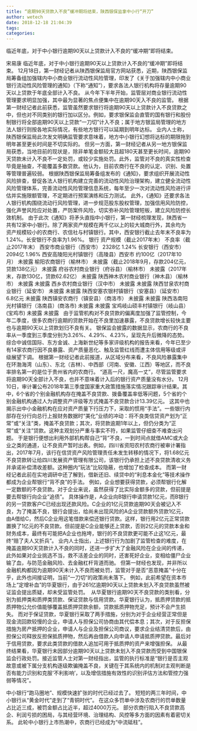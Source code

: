 ```yaml
---
title: “逾期90天贷款入不良”缓冲期将结束，陕西银保监拿中小行“开刀”
author: wetech
date: 2018-12-18 21:04:39
tags: 
categories: 
---
```

临近年底，对于中小银行逾期90天以上贷款计入不良的“缓冲期”即将结束。
<!-- more -->
宋易康
临近年底，对于中小银行逾期90天以上贷款计入不良的“缓冲期”即将结束。
12月18日，第一财经记者从陕西银保监局官方网站获悉，近期，陕西银保监局筹备组加强辖内中小商业银行流动性风险管理，印发了《关于加强辖内中小商业银行流动性风险管理的通知》（下称“通知”），要求各法人银行机构将存量逾期90天以上贷款于年底全部计入不良。
从今年下半年开始，监管层对商业银行流动性管理要求明显加强，其中最为显著的焦点便集中在逾期90天入不良的监管。
根据第一财经记者此前获悉，监管虽然要求银行将逾期90天以上贷款计入不良贷款之中，但也对不同类别的银行加以区分。例如，要求银保监会直管的国有银行和股份制银行将全部逾期90天以上贷款“一刀切”计入不良；属于地方银监局管理的地方法人银行则按各地实际情况，有些地方银行可以延期到明年达标。
业内人士称，陕西银保监局此次发文明确监管要求意味着，地方中小银行幻想将达标的期限拖到明年甚至更长时间是不切实际的。
但另一方面，第一财经记者从另一地方银保监局获悉，当地目前的现状是，除非单笔金额较大且超180天甚至更长时间，逾期90天贷款未计入不良不一定处罚，或较少实施处罚。此外，监管对不良的真实性检查毕竟是抽查，不能覆盖多数贷款。他认为，目前农商行在不良的认定、识别、处置等管理普遍较弱。
根据陕西银保监局筹备组发布的《通知》，要求组织开展流动性风险排查，督促各法人银行机构建立完善的流动性风险治理架构，建立健全流动性风险管理体系，完善流动性风险管理信息系统，每年至少一次对流动性风险进行评估并实施限额管理，不定期进行预案演练和压力测试。
此外，《通知》还要求各法人银行机构围绕流动行风险管理，进一步规范股东股权管理，加强信用风险防控，强化声誉风险应对处置，严防案件风险，切实弥补风险管理短板，建立风险防控长效机制。
由于此次《通知》将矛头直指中小银行，第一财经梳理发现，陕西省一共有12家中小银行。除了两家资产规模在两千亿以上的较大城商行外，其余均为资产规模较小的农商行、农信社与村镇银行。其中，西安银行截止去年末不良率为1.24%。长安银行不良率为1.96%。
银行
资产规模（截止2017年末）
不良率（截止2017年末）
西安市商业银行（西安市）
2328亿
1.24%
长安银行（西安市）
2094亿
1.96%
西安高陵阳光村镇银行（高陵县）西安市
约100亿（2017年10月）
未披露
榆阳农商银行（榆林市）
未披露（截止2018年9月，存款204亿元，贷款138亿元）
未披露
府谷农村商业银行（府谷县）（榆林市）
未披露（2017年末，存款130亿，贷款62.62亿）
未披露
陕西神木农村商业银行（神木县）（榆林市）
未披露
未披露
西乡农村商业银行（汉中市）
未披露
未披露
陕西甘泉农村商业银行（延安市）
未披露
未披露
陕西安塞农银村镇银行（安塞县）（延安市）
6.8亿元
未披露
陕西镇安农商行（镇安县）（商洛市）
未披露
未披露
陕西洛南阳光村镇银行（洛南县）(商洛市)
未披露
未披露
宝鸡岐山硕丰村镇银行（岐山县）(宝鸡市)
未披露
未披露
 
由于监管机构对不良贷款的偏离度加强了监管控制，今年二季度，很多农商行逾期的贷款开始在不良里加速暴露，不良贷款增长较快主要也与逾期90天以上贷款划归不良有关。
银保监会披露的数据显示，农商行的不良率从一季度到三季度分别为3.26%、4.29%、4.23%，呈现先升后微降的态势。综合中诚信国际、东方金诚、上海新世纪等多家评级机构的报告来看，今年已至少有14家农商行因不良暴露、资产质量恶化、触及监管红线而遭主体信用等级或评级展望下调。
根据第一财经记者此前报道，从区域分布来看，不良风险暴露集中在环渤海湾（山东）、东北（吉林）、中西部（河南、安徽、江西）等地区，而不良率排名第一的是位于贵州省内的农商行。
“道高一尺，魔高一丈”，尽管监管要求将逾期90天全部计入不良，也并不意味着计入后的银行资产质量没有水分。
12月10日，审计署公布2018年第三季度国家重大政策措施落实情况跟踪审计结果。其中，6个省的个别金融机构存在掩盖不良贷款、拨备覆盖率低等问题，5个省的个别金融机构通过人为调整资产评级等方式掩盖不良贷款合计13.39亿元。
这其中也揭示出中小金融机构在应对资产质量下行压力下，采取的惯用“手法”。一些银行内部存在分行向总行上报财务数据时“美化”业绩的冲动：将不良类信贷资产划为“正常”或“关注”类，掩盖不良贷款；其次，将贷款逾期1年以上，但仍分类为“正常”或“关注”贷款。这种主观划分严重与事实不符，如果监管仔细查不难查出问题。
于是银行便想出利用外部机构帮自己“背”不良，一到时间点就借AMC或大企业之类的通道，让不良资产暂时出表。例如，四川省资阳农村农商行被审计署指出，2017年7月，该行在信贷资产风险管理责任未发生转移的情况下，将1.68亿元不良贷款转让给四川发展资产管理有限公司，该银行仍承担上述不良贷款清收义务并承诺补偿清收差额。这种圈内“玩法”比较隐蔽，也增加了检查成本。
而第一财经记者此前在实地调研中还了解到，借新还旧、续贷中的“利息本金化”等技术操作都成为企业帮银行“背不良”的手法。
例如，企业想要获得贷款，必须帮银行化解一定数额的不良贷款。对于企业来说，虽然获得了比实际金额多的贷款，但前提是要去帮银行向企业“追债”。
具体操作是，A企业向B银行申请贷款1亿元，而B银行的另一贷款客户C已经出现还款风险。C企业的1亿元贷款逾期90天会被记入不良，为了掩盖不良，银行会提出，给尚未出现风险的A企业贷款额外贷款1亿元，由A借给C，然后C企业用这笔借款来偿还银行贷款。这样，银行用2亿元正常贷款置换了1亿元的不良贷款。但前提是C企业能够还上贷款，否则2亿元的贷款本金和财务成本，最终有可能把A企业也拖垮，银行的不良贷款更可能不止这1亿元，最终“赔了夫人又折兵”。
业内人士指出，上述银行行为加剧了监管检查的难度，在掩盖逾期90天贷款计入不良的同时，还进一步扩大了金融风险在企业间的传递，此外如果对企业挑选不当，救不活差企业的同时，还害死好企业，变相给僵尸企业输了血，与防范金融风险、去金融杠杆背道而驰。
但第一财经也发现，并非所以金融机构都因为逾期90天未计入不良而被处罚，监管对于是否“恶意掩盖”十分在乎，此外也间接证明，当前“一刀切”的政策尚未落下。
例如，此前希望在资本市场上“定增补血”的华夏银行，由于261亿逾期90天以上贷款未划入不良贷款虽然被证监会提出质疑，却未受监管处罚。 
从华夏银行逾期90天不良贷款的类别看，分别为抵押类和质押类贷款、保证贷款与信用贷款。华夏银行认为，抵质押贷款的抵质押物公允价值能够覆盖抵质押贷款余额，贷款抵质押物充足，预计不会产生损失。
而对于保证贷款，华夏银行采取了两手措施，分别为对于企业经营正常但是现金流回款较慢的企业，申请人与担保公司协商由其代偿本息；其次，对于反担保措施为房产抵押的企业，申请人与企业及担保公司商议，要求企业结清贷款后，由担保公司释放反担保抵质押物，然后再由借款人向申请人申请抵质押贷款。最后对于信用贷款，要求此类贷款的借款人追加可用于抵质押的资产来增强担保。
从最终结果看，华夏银行未因部分逾期90天以上贷款未划入不良贷款而受到中国银保监会行政处罚。接近监管人士对第一财经指出，监管的执行标准是“银行是否主观故意或被下属分支机构逐级欺骗掩盖不良，关键在于其系统内的机制对主观判断是否有能力识别和克服‘不利影响’，以及增信措施有效性的识别评估方法和管控力强弱等情况”。
 
 
中小银行“跑马圈地”、规模快速扩张的时代已经过去了。
短短的两三年时间，中小银行从“黄金时代”走到了“青铜时代”。
在这众多罚单中涉及农商行的罚单数量占比近三成，被罚金额占比近半，超过4000万元。
部分农商行陷入不良贷款高企、利润亏损的困局，与其经营环境、治理结构、风控等多方面的因素有着密切关系。
此轮中小银行上市热潮中，农商行已经成为“中流砥柱”。
